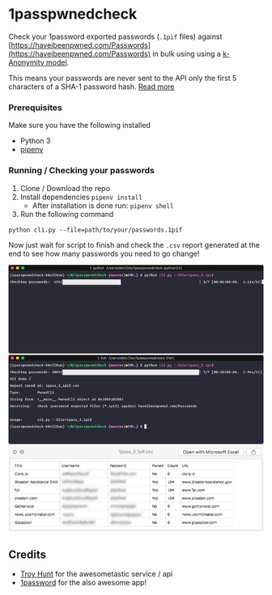 # 1passpwnedcheck

Check your 1password exported passwords (`.1pif` files) against [https://haveibeenpwned.com/Passwords](https://haveibeenpwned.com/Passwords) in bulk using using a [k-Anonymity model](https://haveibeenpwned.com/API/v2#SearchingPwnedPasswordsByRange). 

This means your passwords are never sent to the API only the first 5 characters of a SHA-1 password hash. [Read more](https://haveibeenpwned.com/API/v2#SearchingPwnedPasswordsByRange)

### Prerequisites
Make sure you have the following installed

- Python 3
- [pipenv](https://docs.pipenv.org/)

### Running / Checking your passwords

1. Clone / Download the repo
2. Install dependencies `pipenv install`
    - After installation is done run: `pipenv shell`
3. Run the following command

```
python cli.py --file=path/to/your/passwords.1pif
```

Now just wait for script to finish and check the `.csv` report generated  at the end to see how many passwords you need to go change!

![screenshot1](screenshot1.png)
![screenshot2](screenshot2.png)
![screenshot3](screenshot3.png)

## Credits
- [Troy Hunt](https://twitter.com/troyhunt) for the awesometastic service / api
- [1password](https://twitter.com/1password) for the also awesome app!